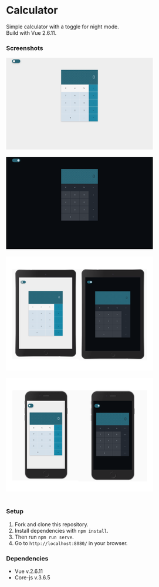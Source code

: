# Calculator
Simple calculator with a toggle for night mode.<br />
Build with Vue 2.6.11.

### Screenshots
 <img src="docs/desktop1.png" width="400"/><br /><br />
 <img src="docs/desktop2.png" width="400"/><br /><br />
 <img src="docs/tablet.png" width="400"/><br /><br />
 <img src="docs/phone.png" width="400"/><br /><br />

### Setup

1. Fork and clone this repository.<br />
2. Install dependencies with `npm install`.<br />
3. Then run `npm run serve`.
4. Go to `http://localhost:8080/` in your browser.

### Dependencies

- Vue v.2.6.11
- Core-js v.3.6.5